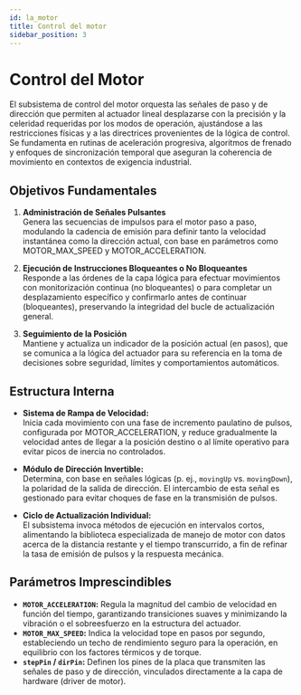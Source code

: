 ```yaml
---
id: la_motor
title: Control del motor
sidebar_position: 3
---
```


# Control del Motor

El subsistema de control del motor orquesta las señales de paso y de dirección que permiten al actuador lineal desplazarse con la precisión y la celeridad requeridas por los modos de operación, ajustándose a las restricciones físicas y a las directrices provenientes de la lógica de control. Se fundamenta en rutinas de aceleración progresiva, algoritmos de frenado y enfoques de sincronización temporal que aseguran la coherencia de movimiento en contextos de exigencia industrial.

## Objetivos Fundamentales

1. **Administración de Señales Pulsantes**  
   Genera las secuencias de impulsos para el motor paso a paso, modulando la cadencia de emisión para definir tanto la velocidad instantánea como la dirección actual, con base en parámetros como MOTOR_MAX_SPEED y MOTOR_ACCELERATION.

2. **Ejecución de Instrucciones Bloqueantes o No Bloqueantes**  
   Responde a las órdenes de la capa lógica para efectuar movimientos con monitorización continua (no bloqueantes) o para completar un desplazamiento específico y confirmarlo antes de continuar (bloqueantes), preservando la integridad del bucle de actualización general.

3. **Seguimiento de la Posición**  
   Mantiene y actualiza un indicador de la posición actual (en pasos), que se comunica a la lógica del actuador para su referencia en la toma de decisiones sobre seguridad, límites y comportamientos automáticos.

## Estructura Interna

- **Sistema de Rampa de Velocidad:**  
  Inicia cada movimiento con una fase de incremento paulatino de pulsos, configurada por MOTOR_ACCELERATION, y reduce gradualmente la velocidad antes de llegar a la posición destino o al límite operativo para evitar picos de inercia no controlados.

- **Módulo de Dirección Invertible:**  
  Determina, con base en señales lógicas (p. ej., `movingUp` vs. `movingDown`), la polaridad de la salida de dirección. El intercambio de esta señal es gestionado para evitar choques de fase en la transmisión de pulsos.

- **Ciclo de Actualización Individual:**  
  El subsistema invoca métodos de ejecución en intervalos cortos, alimentando la biblioteca especializada de manejo de motor con datos acerca de la distancia restante y el tiempo transcurrido, a fin de refinar la tasa de emisión de pulsos y la respuesta mecánica.

## Parámetros Imprescindibles

- **`MOTOR_ACCELERATION`:** Regula la magnitud del cambio de velocidad en función del tiempo, garantizando transiciones suaves y minimizando la vibración o el sobreesfuerzo en la estructura del actuador.  
- **`MOTOR_MAX_SPEED`:** Indica la velocidad tope en pasos por segundo, estableciendo un techo de rendimiento seguro para la operación, en equilibrio con los factores térmicos y de torque.  
- **`stepPin` / `dirPin`:** Definen los pines de la placa que transmiten las señales de paso y de dirección, vinculados directamente a la capa de hardware (driver de motor).
